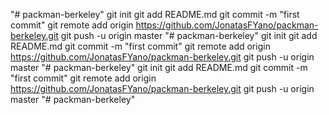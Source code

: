 "# packman-berkeley"  git init git add README.md git commit -m "first commit" git remote add origin https://github.com/JonatasFYano/packman-berkeley.git git push -u origin master
"# packman-berkeley"  git init git add README.md git commit -m "first commit" git remote add origin https://github.com/JonatasFYano/packman-berkeley.git git push -u origin master
"# packman-berkeley"  git init git add README.md git commit -m "first commit" git remote add origin https://github.com/JonatasFYano/packman-berkeley.git git push -u origin master
"# packman-berkeley" 

